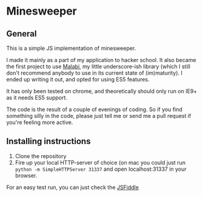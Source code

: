 Minesweeper
===========

General
-------
This is a simple JS implementation of minesweeper.

I made it mainly as a part of my application to hacker school. It also became the first project to use [Malabi](https://github.com/marqsm/malabi), my little underscore-ish library (which I still don't recommend anybody to use in its current state of (im)maturity). I ended up writing it out, and opted for using ES5 features.

It has only been tested on chrome, and theoretically should only run on IE9+ as it needs ES5 support.

The code is the result of a couple of evenings of coding. So if you find something silly in the code, please just tell me or send me a pull request if you're feeling more active.

Installing instructions
-----------------------
1. Clone the repository
2. Fire up your local HTTP-server of choice (on mac you could just run `python -m SimpleHTTPServer 31337` and open localhost:31337 in your browser.


For an easy test run, you can just check the [JSFiddle](http://jsfiddle.net/marqs/Yzg4A/1/)